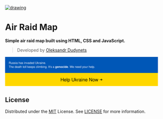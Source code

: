 <a href="https://github.com/dudynets/Air-Raid-Map">
  <img src="https://dudynets.pp.ua/assets/extra/favicon.png" alt="drawing" width="128"/>
</a>

# Air Raid Map

<p><strong>Simple air raid map built using HTML, CSS and JavaScript.</strong></p>

> Developed by [Oleksandr Dudynets](https://dudynets.me)

[![SWUbanner](https://raw.githubusercontent.com/vshymanskyy/StandWithUkraine/main/banner2-direct.svg)](https://vshymanskyy.github.io/StandWithUkraine)

## License

Distributed under the [MIT](https://choosealicense.com/licenses/mit/) License.
See [LICENSE](https://github.com/dudynets/Air-Raid-Map/blob/main/LICENSE) for more information.
